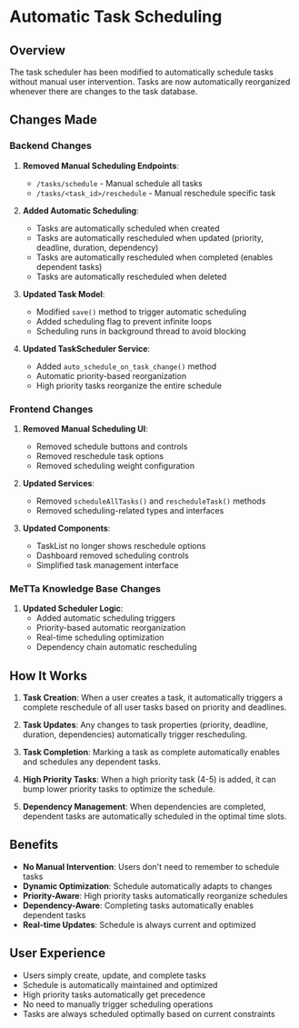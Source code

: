# Automatic Task Scheduling

## Overview

The task scheduler has been modified to automatically schedule tasks without manual user intervention. Tasks are now automatically reorganized whenever there are changes to the task database.

## Changes Made

### Backend Changes

1. **Removed Manual Scheduling Endpoints**:
   - `/tasks/schedule` - Manual schedule all tasks
   - `/tasks/<task_id>/reschedule` - Manual reschedule specific task

2. **Added Automatic Scheduling**:
   - Tasks are automatically scheduled when created
   - Tasks are automatically rescheduled when updated (priority, deadline, duration, dependency)
   - Tasks are automatically rescheduled when completed (enables dependent tasks)
   - Tasks are automatically rescheduled when deleted

3. **Updated Task Model**:
   - Modified `save()` method to trigger automatic scheduling
   - Added scheduling flag to prevent infinite loops
   - Scheduling runs in background thread to avoid blocking

4. **Updated TaskScheduler Service**:
   - Added `auto_schedule_on_task_change()` method
   - Automatic priority-based reorganization
   - High priority tasks reorganize the entire schedule

### Frontend Changes

1. **Removed Manual Scheduling UI**:
   - Removed schedule buttons and controls
   - Removed reschedule task options
   - Removed scheduling weight configuration

2. **Updated Services**:
   - Removed `scheduleAllTasks()` and `rescheduleTask()` methods
   - Removed scheduling-related types and interfaces

3. **Updated Components**:
   - TaskList no longer shows reschedule options
   - Dashboard removed scheduling controls
   - Simplified task management interface

### MeTTa Knowledge Base Changes

1. **Updated Scheduler Logic**:
   - Added automatic scheduling triggers
   - Priority-based automatic reorganization
   - Real-time scheduling optimization
   - Dependency chain automatic rescheduling

## How It Works

1. **Task Creation**: When a user creates a task, it automatically triggers a complete reschedule of all user tasks based on priority and deadlines.

2. **Task Updates**: Any changes to task properties (priority, deadline, duration, dependencies) automatically trigger rescheduling.

3. **Task Completion**: Marking a task as complete automatically enables and schedules any dependent tasks.

4. **High Priority Tasks**: When a high priority task (4-5) is added, it can bump lower priority tasks to optimize the schedule.

5. **Dependency Management**: When dependencies are completed, dependent tasks are automatically scheduled in the optimal time slots.

## Benefits

- **No Manual Intervention**: Users don't need to remember to schedule tasks
- **Dynamic Optimization**: Schedule automatically adapts to changes
- **Priority-Aware**: High priority tasks automatically reorganize schedules
- **Dependency-Aware**: Completing tasks automatically enables dependent tasks
- **Real-time Updates**: Schedule is always current and optimized

## User Experience

- Users simply create, update, and complete tasks
- Schedule is automatically maintained and optimized
- High priority tasks automatically get precedence
- No need to manually trigger scheduling operations
- Tasks are always scheduled optimally based on current constraints
